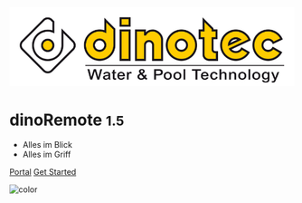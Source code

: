 ![logo](assets/dinotec_logo_2.png)

# dinoRemote <small>1.5</small>

* Alles im Blick
* Alles im Griff


[Portal](https://remote.dinotec.de)
[Get Started](README)

<!-- background image -->



<!-- background color -->

![color](#f0f0f0)
